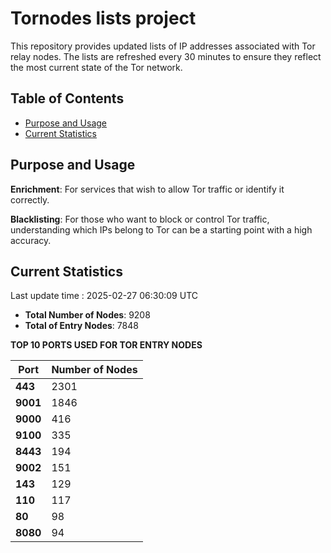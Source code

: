 # Tornodes lists project

This repository provides updated lists of IP addresses associated with Tor relay nodes. The lists are refreshed every 30 minutes to ensure they reflect the most current state of the Tor network.

## Table of Contents

- [Purpose and Usage](#purpose-and-usage)
- [Current Statistics](#current-statistics)


## Purpose and Usage

**Enrichment**: For services that wish to allow Tor traffic or identify it correctly.

**Blacklisting**: For those who want to block or control Tor traffic, understanding which IPs belong to Tor can be a starting point with a high accuracy.

## Current Statistics

Last update time : 2025-02-27 06:30:09 UTC

- **Total Number of Nodes**: 9208
- **Total of Entry Nodes**: 7848

**TOP 10 PORTS USED FOR TOR ENTRY NODES**

| **Port** | **Number of Nodes** |
|------|-----------------|
| **443**   | 2301  |
| **9001**   | 1846  |
| **9000**   | 416  |
| **9100**   | 335  |
| **8443**   | 194  |
| **9002**   | 151  |
| **143**   | 129  |
| **110**   | 117  |
| **80**   | 98  |
| **8080**   | 94  |

